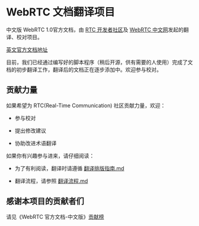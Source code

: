 # WebRTC 文档翻译项目

中文版 WebRTC 1.0官方文档，由 [RTC 开发者社区](https://rtcdeveloper.com/)及 [WebRTC 中文网](http://webrtc.org.cn/)发起的翻译、校对项目。

[英文官方文档地址](https://www.w3.org/TR/webrtc/)

目前，我们已经通过编写好的脚本程序（稍后开源，供有需要的人使用）完成了文档的初步翻译工作，翻译后的文档正在逐步添加中。欢迎参与校对。

## 贡献力量

如果希望为 RTC(Real-Time Communication) 社区贡献力量，欢迎：

- 参与校对

- 提出修改建议

- 协助改进术语翻译

如果你有兴趣参与进来，请仔细阅读：

- 为了有利阅读，翻译时请遵循 [翻译排版指南.md](https://github.com/RTCdevcom/translation/blob/master/翻译排版指南.md)

- 翻译流程，请参照 [翻译流程.md](/翻译校对流程.md)

## 感谢本项目的贡献者们

请见《WebRTC 官方文档-中文版》[贡献榜](https://github.com/RTC-Developer/WebRTC-Document-in-Chinese/blob/master/contributors.md)
